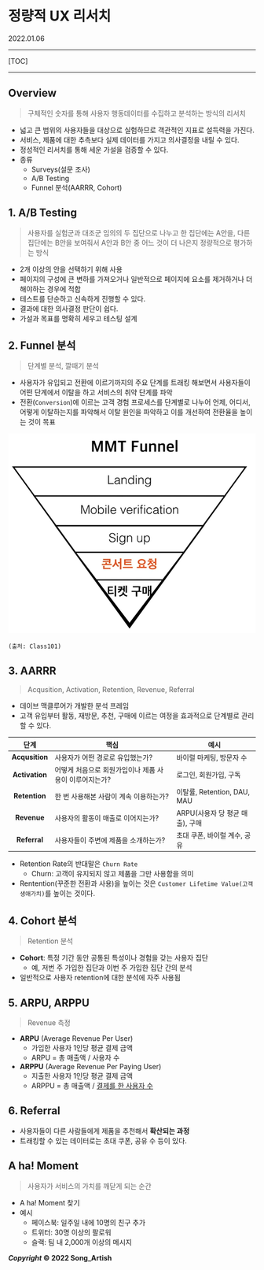 # 정량적 UX 리서치

2022.01.06

---

[TOC]

---



## Overview

> 구체적인 숫자를 통해 사용자 행동데이터를 수집하고 분석하는 방식의 리서치

- 넓고 큰 범위의 사용자들을 대상으로 실험하므로 객관적인 지표로 설득력을 가진다.
- 서비스, 제품에 대한 추측보다 실제 데이터를 가지고 의사결정을 내릴 수 있다.
- 정성적인 리서치를 통해 세운 가설을 검증할 수 있다.
- 종류
  - Surveys(설문 조사)
  - A/B Testing
  - Funnel 분석(AARRR, Cohort)



## 1. A/B Testing

> 사용자를 실험군과 대조군 임의의 두 집단으로 나누고 한 집단에는 A안을, 다른 집단에는 B안을 보여줘서 A안과 B안 중 어느 것이 더 나은지 정량적으로 평가하는 방식

- 2개 이상의 안을 선택하기 위해 사용
- 페이지의 구성에 큰 변하를 가져오거나 일반적으로 페이지에 요소를 제거하거나 더해야하는 경우에 적합
- 테스트를 단순하고 신속하게 진행할 수 있다.
- 결과에 대한 의사결정 판단이 쉽다.
- 가설과 목표를 명확히 세우고 테스팅 설계



## 2. Funnel 분석

> 단계별 분석, 깔때기 분석

- 사용자가 유입되고 전환에 이르기까지의 주요 단계를 트래킹 해보면서 사용자들이 어떤 단계에서 이탈을 하고 서비스의 취약 단계를 파악
- 전환(`Conversion`)에 이르는 고객 경험 프로세스를 단계별로 나누어 언제, 어디서, 어떻게 이탈하는지를 파악해서 이탈 원인을 파악하고 이를 개선하여 전환율을 높이는 것이 목표

![31_Funnel](img/31_Funnel.png)

`(출처: Class101)`



## 3. AARRR

> Acqusition, Activation, Retention, Revenue, Referral

- 데이브 맥클루어가 개발한 분석 프레임
- 고객 유입부터 활동, 재방문, 추천, 구매에 이르는 여정을 효과적으로 단계별로 관리할 수 있다.

|      단계      | 핵심                                                   | 예시                            |
| :------------: | ------------------------------------------------------ | ------------------------------- |
| **Acqusition** | 사용자가 어떤 경로로 유입했는가?                       | 바이럴 마케팅, 방문자 수        |
| **Activation** | 어떻게 처음으로 회원가입이나 제품 사용이 이루어지는가? | 로그인, 회원가입, 구독          |
| **Retention**  | 한 번 사용해본 사람이 계속 이용하는가?                 | 이탈률, Retention, DAU, MAU     |
|  **Revenue**   | 사용자의 활동이 매출로 이어지는가?                     | ARPU(사용자 당 평균 매출), 구매 |
|  **Referral**  | 사용자들이 주변에 제품을 소개하는가?                   | 초대 쿠폰, 바이럴 계수, 공유    |

- Retention Rate의 반대말은 `Churn Rate`
  - Churn: 고객이 유지되지 않고 제품을 그만 사용함을 의미
- Rentention(꾸준한 전환과 사용)을 높이는 것은 `Customer Lifetime Value(고객생애가치)`를 높이는 것이다.



## 4. Cohort 분석

> Retention 분석

- **Cohort**: 특정 기간 동안 공통된 특성이나 경험을 갖는 사용자 집단
  - 예, 저번 주 가입한 집단과 이번 주 가입한 집단 간의 분석
- 일반적으로 사용자 retention에 대한 분석에 자주 사용됨



## 5. ARPU, ARPPU

> Revenue 측정

- **ARPU** (Average Revenue Per User)
  - 가입한 사용자 1인당 평균 결제 금액
  - ARPU = 총 매출액 / 사용자 수
- **ARPPU** (Average Revenue Per Paying User)
  - 지출한 사용자 1인당 평균 결제 금액
  - ARPPU = 총 매출액 / <u>결제를 한 사용자 수</u>





## 6. Referral

- 사용자들이 다른 사람들에게 제품을 추천해서 **확산되는 과정**
- 트래킹할 수 있는 데이터로는 초대 쿠폰, 공유 수 등이 있다.



## A ha! Moment

> 사용자가 서비스의 가치를 깨닫게 되는 순간

- A ha! Moment 찾기
- 예시
  - 페이스북: 일주일 내에 10명의 친구 추가
  - 트위터: 30명 이상의 팔로워
  - 슬랙: 팀 내 2,000개 이상의 메시지



***Copyright* © 2022 Song_Artish**


